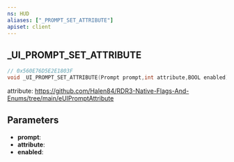 ```yaml
---
ns: HUD
aliases: ["_PROMPT_SET_ATTRIBUTE"]
apiset: client
---
```

## _UI_PROMPT_SET_ATTRIBUTE

```c
// 0x560E76D5E2E1803F
void _UI_PROMPT_SET_ATTRIBUTE(Prompt prompt,int attribute,BOOL enabled);
```

attribute: https://github.com/Halen84/RDR3-Native-Flags-And-Enums/tree/main/eUIPromptAttribute

## Parameters
* **prompt**:
* **attribute**:
* **enabled**: